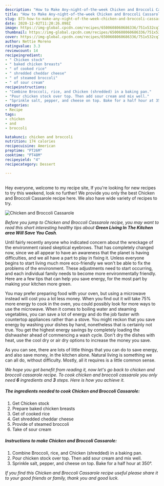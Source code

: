```yaml
---
description: "How to Make Any-night-of-the-week Chicken and Broccoli Cassarole"
title: "How to Make Any-night-of-the-week Chicken and Broccoli Cassarole"
slug: 873-how-to-make-any-night-of-the-week-chicken-and-broccoli-cassarole
date: 2020-12-02T11:20:26.098Z
image: https://img-global.cpcdn.com/recipes/6500608060686336/751x532cq70/chicken-and-broccoli-cassarole-recipe-main-photo.jpg
thumbnail: https://img-global.cpcdn.com/recipes/6500608060686336/751x532cq70/chicken-and-broccoli-cassarole-recipe-main-photo.jpg
cover: https://img-global.cpcdn.com/recipes/6500608060686336/751x532cq70/chicken-and-broccoli-cassarole-recipe-main-photo.jpg
author: Nettie Moreno
ratingvalue: 3.3
reviewcount: 14
recipeingredient:
- " Chicken stock"
- " baked chicken breasts"
- " of cooked rice"
- " shredded cheddar cheese"
- " of steamed broccoli"
- " of sour cream"
recipeinstructions:
- "Combine Broccoli, rice, and Chicken (shredded) in a baking pan."
- "Pour chicken stock over top. Then add sour cream and mix well."
- "Sprinkle salt, pepper, and cheese on top. Bake for a half hour at 350°."
categories:
- Recipe
tags:
- chicken
- and
- broccoli

katakunci: chicken and broccoli 
nutrition: 174 calories
recipecuisine: American
preptime: "PT26M"
cooktime: "PT48M"
recipeyield: "4"
recipecategory: Dessert

---
```

<br>
Hey everyone, welcome to my recipe site, If you're looking for new recipes to try this weekend, look no further! We provide you only the best Chicken and Broccoli Cassarole recipe here. We also have wide variety of recipes to try.
<br>


![Chicken and Broccoli Cassarole](https://img-global.cpcdn.com/recipes/6500608060686336/751x532cq70/chicken-and-broccoli-cassarole-recipe-main-photo.jpg)

<i>Before you jump to Chicken and Broccoli Cassarole recipe, you may want to read this short interesting healthy tips about 
<strong>Green Living In The Kitchen area Will Save You Cash</strong>.</i>
</br>

Until fairly recently anyone who indicated concern about the wreckage of the environment raised skeptical eyebrows. That has completely changed now, since we all appear to have an awareness that the planet is having difficulties, and we all have a part to play in fixing it. Unless everyone begins to start living much more eco-friendly we won't be able to fix the problems of the environment. These adjustments need to start occurring, and each individual family needs to become more environmentally friendly. Here are a few tips that can help you save energy, for the most part by making your kitchen more green.

You may prefer preparing food with your oven, but using a microwave instead will cost you a lot less money. When you find out it will take 75% more energy to cook in the oven, you could possibly look for more ways to use the microwave. When it comes to boiling water and steaming vegetables, you can save a lot of energy and do the job faster with countertop appliances rather than a stove. You might reckon that you save energy by washing your dishes by hand, nonetheless that is certainly not true. You get the highest energy savings by completely loading the dishwasher ahead of commencing a wash cycle. Don't dry the dishes with heat, use the cool dry or air dry options to increase the money you save.

As you can see, there are lots of little things that you can do to save energy, and also save money, in the kitchen alone. Natural living is something we can all do, without difficulty. Mostly, all it requires is a little common sense.


<i>We hope you got benefit from reading it, now let's go back to chicken and broccoli cassarole recipe. To cook chicken and broccoli cassarole you only need <strong>6</strong> ingredients and <strong>3</strong> steps. Here is how you achieve it.
</i>

##### The ingredients needed to cook Chicken and Broccoli Cassarole:

1. Get  Chicken stock
1. Prepare  baked chicken breasts
1. Get  of cooked rice
1. Get  shredded cheddar cheese
1. Provide  of steamed broccoli
1. Take  of sour cream


##### Instructions to make Chicken and Broccoli Cassarole:

1. Combine Broccoli, rice, and Chicken (shredded) in a baking pan.
1. Pour chicken stock over top. Then add sour cream and mix well.
1. Sprinkle salt, pepper, and cheese on top. Bake for a half hour at 350°.


<i>If you find this Chicken and Broccoli Cassarole recipe useful please share it to your good friends or family, thank you and good luck.</i>
